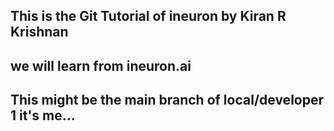 ## This is the Git Tutorial of ineuron by Kiran R Krishnan
## we will learn from ineuron.ai
## This might be the main branch of local/developer 1 it's me... 